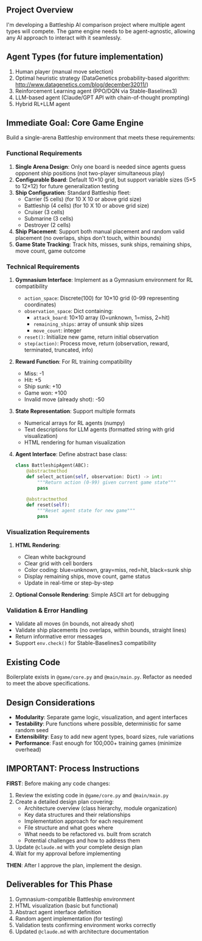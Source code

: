 ## Project Overview
I'm developing a Battleship AI comparison project where multiple agent types will compete. The game engine needs to be agent-agnostic, allowing any AI approach to interact with it seamlessly.

## Agent Types (for future implementation)
1. Human player (manual move selection)
2. Optimal heuristic strategy (DataGenetics probability-based algorithm: http://www.datagenetics.com/blog/december32011/)
3. Reinforcement Learning agent (PPO/DQN via Stable-Baselines3)
4. LLM-based agent (Claude/GPT API with chain-of-thought prompting)
5. Hybrid RL+LLM agent

## Immediate Goal: Core Game Engine
Build a single-arena Battleship environment that meets these requirements:

### Functional Requirements
1. **Single Arena Design**: Only one board is needed since agents guess opponent ship positions (not two-player simultaneous play)
2. **Configurable Board**: Default 10×10 grid, but support variable sizes (5×5 to 12×12) for future generalization testing
3. **Ship Configuration**: Standard Battleship fleet:
   - Carrier (5 cells) (for 10 X 10 or above grid size)
   - Battleship (4 cells) (for 10 X 10 or above grid size)
   - Cruiser (3 cells)
   - Submarine (3 cells)
   - Destroyer (2 cells)
4. **Ship Placement**: Support both manual placement and random valid placement (no overlaps, ships don't touch, within bounds)
5. **Game State Tracking**: Track hits, misses, sunk ships, remaining ships, move count, game outcome

### Technical Requirements
1. **Gymnasium Interface**: Implement as a Gymnasium environment for RL compatibility
   - `action_space`: Discrete(100) for 10×10 grid (0-99 representing coordinates)
   - `observation_space`: Dict containing:
     - `attack_board`: 10×10 array (0=unknown, 1=miss, 2=hit)
     - `remaining_ships`: array of unsunk ship sizes
     - `move_count`: integer
   - `reset()`: Initialize new game, return initial observation
   - `step(action)`: Process move, return (observation, reward, terminated, truncated, info)
   
2. **Reward Function**: For RL training compatibility
   - Miss: -1
   - Hit: +5
   - Ship sunk: +10
   - Game won: +100
   - Invalid move (already shot): -50

3. **State Representation**: Support multiple formats
   - Numerical arrays for RL agents (numpy)
   - Text descriptions for LLM agents (formatted string with grid visualization)
   - HTML rendering for human visualization

4. **Agent Interface**: Define abstract base class:
   ```python
   class BattleshipAgent(ABC):
       @abstractmethod
       def select_action(self, observation: Dict) -> int:
           """Return action (0-99) given current game state"""
           pass
       
       @abstractmethod
       def reset(self):
           """Reset agent state for new game"""
           pass
   ```

### Visualization Requirements
1. **HTML Rendering**: 
   - Clean white background
   - Clear grid with cell borders
   - Color coding: blue=unknown, gray=miss, red=hit, black=sunk ship
   - Display remaining ships, move count, game status
   - Update in real-time or step-by-step

2. **Optional Console Rendering**: Simple ASCII art for debugging

### Validation & Error Handling
- Validate all moves (in bounds, not already shot)
- Validate ship placements (no overlaps, within bounds, straight lines)
- Return informative error messages
- Support `env.check()` for Stable-Baselines3 compatibility

## Existing Code
Boilerplate exists in `@game/core.py` and `@main/main.py`. Refactor as needed to meet the above specifications.

## Design Considerations
- **Modularity**: Separate game logic, visualization, and agent interfaces
- **Testability**: Pure functions where possible, deterministic for same random seed
- **Extensibility**: Easy to add new agent types, board sizes, rule variations
- **Performance**: Fast enough for 100,000+ training games (minimize overhead)

## IMPORTANT: Process Instructions
**FIRST**: Before making any code changes:
1. Review the existing code in `@game/core.py` and `@main/main.py`
2. Create a detailed design plan covering:
   - Architecture overview (class hierarchy, module organization)
   - Key data structures and their relationships
   - Implementation approach for each requirement
   - File structure and what goes where
   - What needs to be refactored vs. built from scratch
   - Potential challenges and how to address them
3. Update `@claude.md` with your complete design plan
4. Wait for my approval before implementing

**THEN**: After I approve the plan, implement the design.

## Deliverables for This Phase
1. Gymnasium-compatible Battleship environment
2. HTML visualization (basic but functional)
3. Abstract agent interface definition
4. Random agent implementation (for testing)
5. Validation tests confirming environment works correctly
6. Updated `@claude.md` with architecture documentation